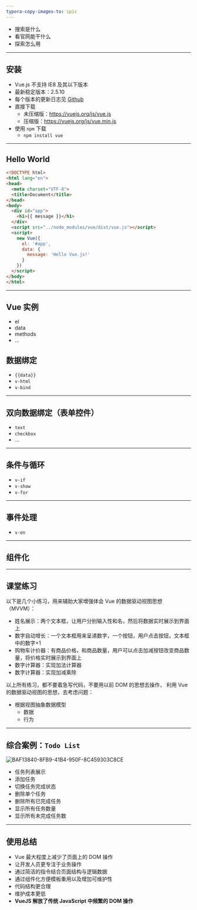 ```yaml
---
typora-copy-images-to: ipic
---
```


- 搜索是什么
- 看官网能干什么
- 探索怎么用

---

## 安装

- Vue.js 不支持 IE8 及其以下版本
- 最新稳定版本：2.5.10
- 每个版本的更新日志见 [Github](https://github.com/vuejs/vue/releases)
- 直接下载
  + 未压缩版：https://vuejs.org/js/vue.js
  + 压缩版：https://vuejs.org/js/vue.min.js
- 使用 `npm` 下载
  + `npm install vue`

---

## Hello World

```html
<!DOCTYPE html>
<html lang="en">
<head>
  <meta charset="UTF-8">
  <title>Document</title>
</head>
<body>
  <div id="app">
    <h1>{{ message }}</h1>
  </div>
  <script src="../node_modules/vue/dist/vue.js"></script>
  <script>
    new Vue({
      el: '#app',
      data: {
        message: 'Hello Vue.js!'
      }
    })
  </script>
</body>
</html>

```



---

## Vue 实例

- el
- data
- methods
- ...

## 数据绑定

- `{{data}}`
- `v-html`
- `v-bind`

---

## 双向数据绑定（表单控件）

- `text`
- `checkbox`
- ...

---

## 条件与循环

- `v-if`
- `v-show`
- `v-for`

---

## 事件处理

- `v-on`

---

## 组件化

---

## 课堂练习

以下是几个小练习，用来辅助大家增强体会 Vue 的数据驱动视图思想（MVVM）：

- 姓名展示：两个文本框，让用户分别输入性和名，然后将数据实时展示到界面上
- 数字自动增长：一个文本框用来呈递数字，一个按钮，用户点击按钮，文本框中的数字+1
- 购物车计价器：有商品价格，和商品数量，用户可以点击加减按钮改变商品数量，将价格实时展示到界面上
- 数字计算器：实现加法计算器
- 数字计算器：实现加减乘除

以上所有练习，都不要着急写代码，不要用以前 DOM 的思想去操作，
利用 Vue 的数据驱动视图的思想，去考虑问题：

- 根据视图抽象数据模型
  + 数据
  + 行为

---

## 综合案例：`Todo List`

![BAF13840-8FB9-41B4-950F-8C459303C8CE](https://ws3.sinaimg.cn/large/006tNc79ly1fmg8eok0zij30gm0cy0ti.jpg)

- 任务列表展示
- 添加任务
- 切换任务完成状态
- 删除单个任务
- 删除所有已完成任务
- 显示所有任务数量
- 显示所有未完成任务数

---

## 使用总结

- Vue 最大程度上减少了页面上的 DOM 操作
- 让开发人员更专注于业务操作
- 通过简洁的指令结合页面结构与逻辑数据
- 通过组件化方便模板重用以及增加可维护性
- 代码结构更合理
- 维护成本更低
- **VueJS 解放了传统 JavaScript 中频繁的 DOM 操作**
